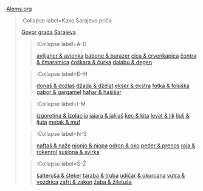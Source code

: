 [Alems.org](/)

> :Collapse label=Kako Sarajevo priča
>
> [Govor grada Sarajeva](/docs/sarajevski-zargon)
> > :Collapse label=A-D
> >
> > [avlijaner & avionka](/docs/sarajevski-zargon/a-d/avlijaner-avionka)
> > [babone & burazer](/docs/sarajevski-zargon/a-d/babone-burazer)
> > [cica & crvenkapica](/docs/sarajevski-zargon/a-d/cica-crvenkapica)
> > [čontra & čmaramica](/docs/sarajevski-zargon/a-d/contra-cmaramica)
> > [ćoškara & ćurka](/docs/sarajevski-zargon/a-d/coskara-curka)
> > [dalabu & degen](/docs/sarajevski-zargon/a-d/dalabu-degen)
>
> > :Collapse label=Đ-H
> >
> > [đonaš & đozlaš](/docs/sarajevski-zargon/dj-h/djonas-djozlas)
> > [džada & dželat](/docs/sarajevski-zargon/dj-h/dzada-dzelat)
> > [ekser & ekstra](/docs/sarajevski-zargon/dj-h/ekser-ekstra)
> > [fotka & foluška](/docs/sarajevski-zargon/dj-h/fotka-foluska)
> > [gabor & gargamel](/docs/sarajevski-zargon/dj-h/gabor-gargamel)
> > [hahar & hašišar](/docs/sarajevski-zargon/dj-h/hahar-hasisar)
>
> > :Collapse label=I-M
> >
> > [izgoretina & izolacija](/docs/sarajevski-zargon/i-m/izgoretina-izolacija)
> > [jajara & jalijaš](/docs/sarajevski-zargon/i-m/jajara-jalijas)
> > [kec & kita](/docs/sarajevski-zargon/i-m/kec-kita)
> > [levat & lik](/docs/sarajevski-zargon/i-m/levat-lik)
> > [ljulj & ljuta](/docs/sarajevski-zargon/i-m/ljulj-ljuta)
> > [metak & muf](/docs/sarajevski-zargon/i-m/metak-muf)
>
> > :Collapse label=N-S
> >
> > [naftaš & naže](/docs/sarajevski-zargon/n-s/naftas-naze)
> > [njonjo & njopa](/docs/sarajevski-zargon/n-s/njonjo-njopa)
> > [odron & oko](/docs/sarajevski-zargon/n-s/odron-oko)
> > [peder & prenos](/docs/sarajevski-zargon/n-s/peder-prenos)
> > [raja & rokenrol](/docs/sarajevski-zargon/n-s/raja-rokenrol)
> > [sušiona & svirka](/docs/sarajevski-zargon/n-s/susiona-svirka)
>
> > :Collapse label=Š-Ž
> >
> > [šalteruša & šteker](/docs/sarajevski-zargon/ss-zz/salterusa-steker)
> > [taraba & truba](/docs/sarajevski-zargon/ss-zz/taraba-truba)
> > [udičar & ukurcana](/docs/sarajevski-zargon/ss-zz/udicar-ukurcana)
> > [vutra & vozdrica](/docs/sarajevski-zargon/ss-zz/vutra-vozdrica)
> > [zafri & zakon](/docs/sarajevski-zargon/ss-zz/zafri-zakon)
> > [žaba & žiletuša](/docs/sarajevski-zargon/ss-zz/zaba-ziletusa)